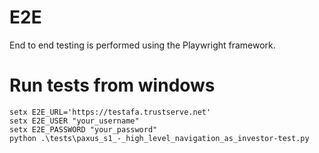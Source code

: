# E2E
End to end testing is performed using the Playwright framework.

# Run tests from windows
```
setx E2E_URL='https://testafa.trustserve.net'
setx E2E_USER "your_username"
setx E2E_PASSWORD "your_password"
python .\tests\paxus_s1_-_high_level_navigation_as_investor-test.py
```
